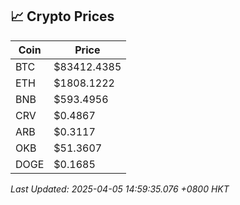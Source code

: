 ## 📈 Crypto Prices

| Coin | Price |
| ---- | ----- |
| BTC | $83412.4385 |
| ETH | $1808.1222 |
| BNB | $593.4956 |
| CRV | $0.4867 |
| ARB | $0.3117 |
| OKB | $51.3607 |
| DOGE | $0.1685 |

_Last Updated: 2025-04-05 14:59:35.076 +0800 HKT_